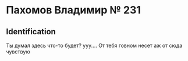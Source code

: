 # Пахомов Владимир № 231

## Identification

Ты думал здесь что-то будет? ууу.... От тебя говном несет аж от сюда чувствую